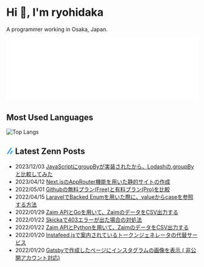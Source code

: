 # Hi 👋, I'm ryohidaka

A programmer working in Osaka, Japan.

![Metrics](svg/github-metrics.svg)

## Most Used Languages

![Top Langs](https://github-readme-stats.vercel.app/api/top-langs/?username=ryohidaka&layout=compact&hide=javascript,css,html,shell&hide_title=true)

## ![zenn](/icons/zenn.png) Latest Zenn Posts

<!-- [ZennArticles:START] -->
- 2023/12/03 [JavaScriptにgroupByが実装されたから、Lodashの.groupByと比較してみた](https://zenn.dev/hidaka/articles/javascript-groupby)
- 2023/04/12 [Next.jsのAppRouter機能を用いた静的サイトの作成](https://zenn.dev/hidaka/articles/nextjs-app-router-blog)
- 2022/05/01 [Githubの無料プラン(Free)と有料プラン(Pro)を比較](https://zenn.dev/hidaka/articles/compare-github-plans)
- 2022/04/15 [LaravelでBacked Enumを用いた際に、valueからcaseを参照する方法](https://zenn.dev/hidaka/articles/laravel-enum-backed-enum)
- 2022/01/29 [Zaim APIとGoを用いて、ZaimのデータをCSV出力する](https://zenn.dev/hidaka/articles/zaim-backup-go)
- 2022/01/22 [Skickaで403エラーが出た場合の対処法](https://zenn.dev/hidaka/articles/skicka-403-error)
- 2022/01/22 [Zaim APIとPythonを用いて、ZaimのデータをCSV出力する](https://zenn.dev/hidaka/articles/zaim-backup-python)
- 2022/01/20 [Instafeed.jsで案内されているトークンジェネレータの代替サービス](https://zenn.dev/hidaka/articles/instafeed-replacement-token-generator)
- 2022/01/20 [Gatsbyで作成したページにインスタグラムの画像を表示 ( 非公開アカウント対応)](https://zenn.dev/hidaka/articles/gatsby-instagram-image)
<!-- [ZennArticles:END] -->

<!-- contributions.md:START -->
<!-- contributions.md:END -->
